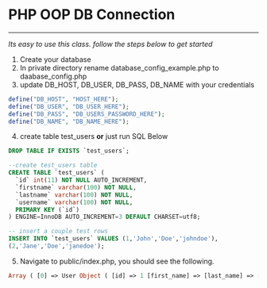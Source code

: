 # PHP OOP DB Connection
---

*Its easy to use this class. follow the steps below to get started*

1. Create your database
2. In private directory rename database_config_example.php to daabase_config.php
3. update DB_HOST, DB_USER, DB_PASS, DB_NAME with your credentials

```php
define("DB_HOST", "HOST_HERE");
define("DB_USER", "DB_USER_HERE");
define("DB_PASS", "DB_USERS_PASSWORD_HERE");
define("DB_NAME", "DB_NAME_HERE");
```

4. create table test_users **or** just run SQL Below

```sql
DROP TABLE IF EXISTS `test_users`;

--create test_users table
CREATE TABLE `test_users` (
  `id` int(11) NOT NULL AUTO_INCREMENT,
  `firstname` varchar(100) NOT NULL,
  `lastname` varchar(100) NOT NULL,
  `username` varchar(100) NOT NULL,
  PRIMARY KEY (`id`)
) ENGINE=InnoDB AUTO_INCREMENT=3 DEFAULT CHARSET=utf8;

-- insert a couple test rows
INSERT INTO `test_users` VALUES (1,'John','Doe','johndoe'),
(2,'Jane','Doe','janedoe');
```

5. Navigate to public/index.php, you should see the following.
```php
Array ( [0] => User Object ( [id] => 1 [first_name] => [last_name] => [username] => johndoe ) [1] => User Object ( [id] => 2 [first_name] => [last_name] => [username] => janedoe ) )
```